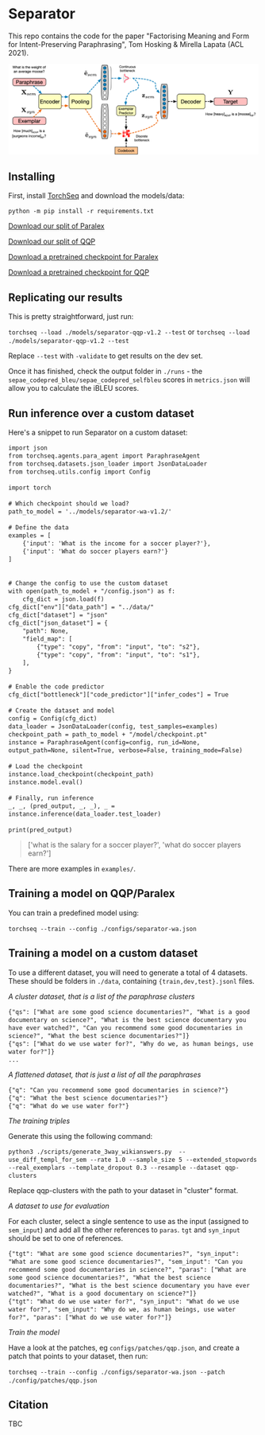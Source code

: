 # Separator

This repo contains the code for the paper "Factorising Meaning and Form for Intent-Preserving Paraphrasing", Tom Hosking & Mirella Lapata (ACL 2021).

![Model diagram](/images/pipeline.png?raw=true)


## Installing

First, install [TorchSeq](https://github.com/tomhosking/torchseq/tree/separator-v1) and download the models/data:

```
python -m pip install -r requirements.txt
```

[Download our split of Paralex](http://tomho.sk/models/separator/data_paralex.zip)

[Download our split of QQP](http://tomho.sk/models/separator/data_qqp.zip)

[Download a pretrained checkpoint for Paralex](http://tomho.sk/models/separator/separator_paralex.zip)

[Download a pretrained checkpoint for QQP](http://tomho.sk/models/separator/separator_qqp.zip)

## Replicating our results

This is pretty straightforward, just run:

`torchseq --load ./models/separator-qqp-v1.2 --test`
or `torchseq --load ./models/separator-qqp-v1.2 --test`

Replace `--test` with `-validate` to get results on the dev set.

Once it has finished, check the output folder in `./runs` - the `sepae_codepred_bleu/sepae_codepred_selfbleu` scores in `metrics.json` will allow you to calculate the iBLEU scores.

## Run inference over a custom dataset

Here's a snippet to run Separator on a custom dataset:

```
import json
from torchseq.agents.para_agent import ParaphraseAgent
from torchseq.datasets.json_loader import JsonDataLoader
from torchseq.utils.config import Config

import torch

# Which checkpoint should we load?
path_to_model = '../models/separator-wa-v1.2/'

# Define the data
examples = [
    {'input': 'What is the income for a soccer player?'},
    {'input': 'What do soccer players earn?'}
]


# Change the config to use the custom dataset
with open(path_to_model + "/config.json") as f:
    cfg_dict = json.load(f)
cfg_dict["env"]["data_path"] = "../data/"
cfg_dict["dataset"] = "json"
cfg_dict["json_dataset"] = {
    "path": None,
    "field_map": [
        {"type": "copy", "from": "input", "to": "s2"},
        {"type": "copy", "from": "input", "to": "s1"},
    ],
}

# Enable the code predictor
cfg_dict["bottleneck"]["code_predictor"]["infer_codes"] = True

# Create the dataset and model
config = Config(cfg_dict)
data_loader = JsonDataLoader(config, test_samples=examples)
checkpoint_path = path_to_model + "/model/checkpoint.pt"
instance = ParaphraseAgent(config=config, run_id=None, output_path=None, silent=True, verbose=False, training_mode=False)

# Load the checkpoint
instance.load_checkpoint(checkpoint_path)
instance.model.eval()
    
# Finally, run inference
_, _, (pred_output, _, _), _ = instance.inference(data_loader.test_loader)

print(pred_output)
```
> ['what is the salary for a soccer player?', 'what do soccer players earn?']


There are more examples in `examples/`.

## Training a model on QQP/Paralex

You can train a predefined model using:

`torchseq --train --config ./configs/separator-wa.json`

## Training a model on a custom dataset

To use a different dataset, you will need to generate a total of 4 datasets. These should be folders in `./data`, containing `{train,dev,test}.jsonl` files.

*A cluster dataset, that is a list of the paraphrase clusters*

```
{"qs": ["What are some good science documentaries?", "What is a good documentary on science?", "What is the best science documentary you have ever watched?", "Can you recommend some good documentaries in science?", "What the best science documentaries?"]}
{"qs": ["What do we use water for?", "Why do we, as human beings, use water for?"]}
...
```

*A flattened dataset, that is just a list of all the paraphrases*

```
{"q": "Can you recommend some good documentaries in science?"}
{"q": "What the best science documentaries?"}
{"q": "What do we use water for?"}
```

*The training triples*

Generate this using the following command:

```
python3 ./scripts/generate_3way_wikianswers.py  --use_diff_templ_for_sem --rate 1.0 --sample_size 5 --extended_stopwords  --real_exemplars --template_dropout 0.3 --resample --dataset qqp-clusters
```

Replace qqp-clusters with the path to your dataset in "cluster" format.


*A dataset to use for evaluation*

For each cluster, select a single sentence to use as the input (assigned to `sem_input`) and add all the other references to `paras`. `tgt` and `syn_input` should be set to one of references.

```
{"tgt": "What are some good science documentaries?", "syn_input": "What are some good science documentaries?", "sem_input": "Can you recommend some good documentaries in science?", "paras": ["What are some good science documentaries?", "What the best science documentaries?", "What is the best science documentary you have ever watched?", "What is a good documentary on science?"]}
{"tgt": "What do we use water for?", "syn_input": "What do we use water for?", "sem_input": "Why do we, as human beings, use water for?", "paras": ["What do we use water for?"]}

```

*Train the model*

Have a look at the patches, eg `configs/patches/qqp.json`, and create a patch that points to your dataset, then run:

`torchseq --train --config ./configs/separator-wa.json --patch ./config/patches/qqp.json`


## Citation

TBC